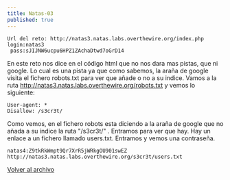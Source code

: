 ```yaml
---
title: Natas-03
published: true
---
```


```
Url del reto: http://natas3.natas.labs.overthewire.org/index.php
login:natas3
 pass:sJIJNW6ucpu6HPZ1ZAchaDtwd7oGrD14
```

En este reto nos dice en el código html que no nos dara mas pistas, que ni google. Lo cual es una pista ya que como sabemos, la araña de google visita el fichero robots.txt para ver que añade o no a su indice.
Vamos a la ruta http://natas3.natas.labs.overthewire.org/robots.txt y vemos lo siguiente:

```
User-agent: *
Disallow: /s3cr3t/

```

Como vemos, en el fichero robots esta diciendo a la araña de google que no añada a su índice la ruta "/s3cr3t/" . Entramos para ver que hay.
Hay un enlace a un fichero llamado users.txt. Entramos y vemos una contraseña.

```
natas4:Z9tkRkWmpt9Qr7XrR5jWRkgOU901swEZ
http://natas3.natas.labs.overthewire.org/s3cr3t/users.txt

```

[Volver al archivo](archive)

